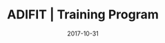 ---
layout: post
title:  "ADIFIT | Training Program"
date:   2017-10-31
image: "/images/pic02.jpg"
---